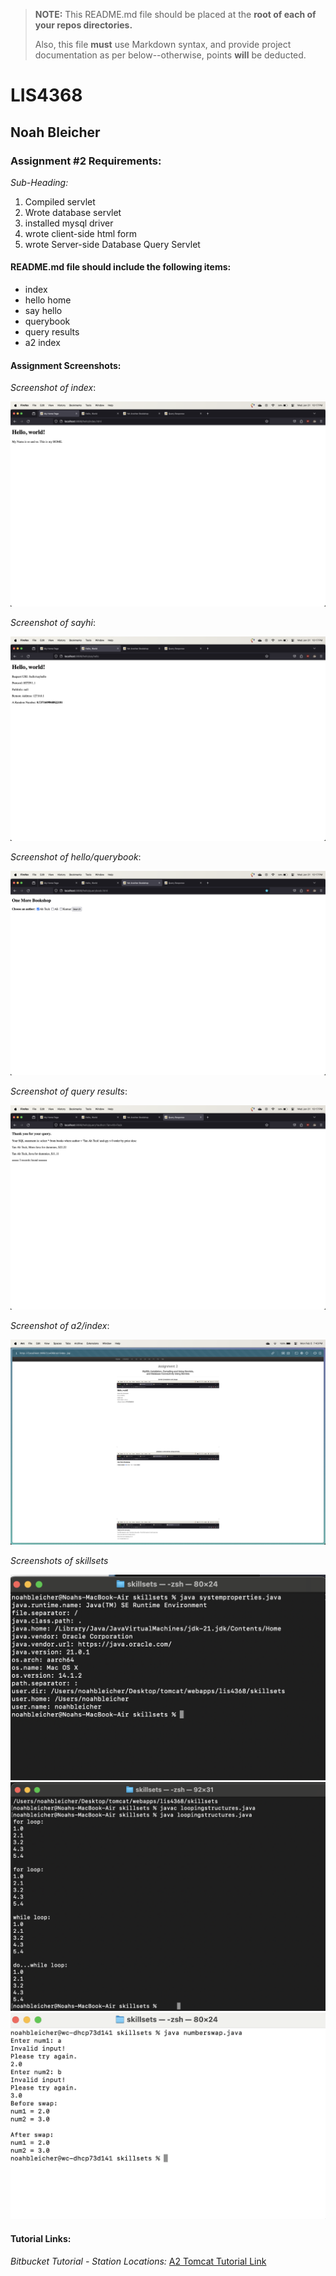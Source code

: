 > **NOTE:** This README.md file should be placed at the **root of each of your repos directories.**
>
>Also, this file **must** use Markdown syntax, and provide project documentation as per below--otherwise, points **will** be deducted.
>

# LIS4368

## Noah Bleicher

### Assignment #2 Requirements:

*Sub-Heading:*

1. Compiled servlet
2. Wrote database servlet
3. installed mysql driver
4. wrote client-side html form
5. wrote Server-side Database Query Servlet

#### README.md file should include the following items:

* index
* hello home
* say hello
* querybook
* query results 
* a2 index

#### Assignment Screenshots:

*Screenshot of index*:

![index](img/index.png)

*Screenshot of sayhi*:

![hello/sayhi](img/sayhi.png)

*Screenshot of hello/querybook*:

![hello/querybook](img/querybook.png)

*Screenshot of query results*:

![queryresults](img/queryresults.png)

*Screenshot of a2/index*:

![a2/index](img/a2index.png)

*Screenshots of skillsets*

![skillsets](img/q1.png)
![skillsets](img/q2.png)
![skillsets](img/numswap.png)







#### Tutorial Links:

*Bitbucket Tutorial - Station Locations:*
[A2 Tomcat Tutorial Link](https://personal.ntu.edu.sg/ehchua/programming/howto/Tomcat_HowTo.html "Tomcat")

